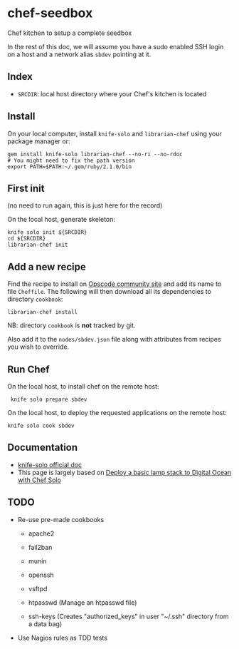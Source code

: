 # chef-seedbox

Chef kitchen to setup a complete seedbox

In the rest of this doc, we will assume you have a sudo enabled SSH login on a host and a network
alias `sbdev` pointing at it.

## Index

- `SRCDIR`: local host directory where your Chef's kitchen is located

## Install

On your local computer, install `knife-solo` and `librarian-chef` using your package manager or:

    gem install knife-solo librarian-chef --no-ri --no-rdoc
    # You might need to fix the path version
    export PATH=$PATH:~/.gem/ruby/2.1.0/bin

## First init

(no need to run again, this is just here for the record)

On the local host, generate skeleton:

    knife solo init ${SRCDIR}
    cd ${SRCDIR}
    librarian-chef init

## Add a new recipe

Find the recipe to install on [Opscode community site](http://community.opscode.com/) and add its name to file `Cheffile`. The following will then download all its dependencies to directory `cookbook`:

    librarian-chef install

NB: directory `cookbook` is **not** tracked by git.

Also add it to the `nodes/sbdev.json` file along with attributes from recipes you wish to override.

## Run Chef

On the local host, to install chef on the remote host:

     knife solo prepare sbdev

On the local host, to deploy the requested applications on the remote host:

    knife solo cook sbdev

## Documentation

- [knife-solo official doc](http://matschaffer.github.io/knife-solo/)
- This page is largely based on [Deploy a basic lamp stack to Digital Ocean with Chef Solo](http://adamcod.es/2013/06/04/deploy-a-basic-lamp-stack-digital-ocean-chef-solo.html)

## TODO

- Re-use pre-made cookbooks
  - apache2
  - fail2ban
  - munin
  - openssh
  - vsftpd

  - htpasswd (Manage an htpasswd file)
  - ssh-keys (Creates "authorized_keys" in user "~/.ssh" directory from a data bag)

- Use Nagios rules as TDD tests
